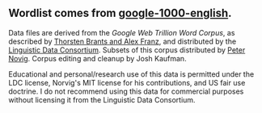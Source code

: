 Wordlist comes from [google-1000-english](https://github.com/first20hours/google-10000-english/).
----

Data files are derived from the *Google Web Trillion Word Corpus*, as described by [Thorsten Brants and Alex Franz](http://googleresearch.blogspot.com/2006/08/all-our-n-gram-are-belong-to-you.html), and distributed by the [Linguistic Data Consortium](http://www.ldc.upenn.edu/Catalog/CatalogEntry.jsp?catalogId=LDC2006T13). Subsets of this corpus distributed by [Peter Novig](http://norvig.com/ngrams/). Corpus editing and cleanup by Josh Kaufman.

Educational and personal/research use of this data is permitted under the LDC license, Norvig's MIT license for his contributions, and US fair use doctrine. I do not recommend using this data for commercial purposes without licensing it from the Linguistic Data Consortium.
